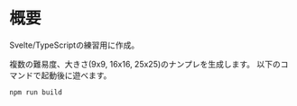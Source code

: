 # 概要
Svelte/TypeScriptの練習用に作成。

複数の難易度、大きさ(9x9, 16x16, 25x25)のナンプレを生成します。
以下のコマンドで起動後に遊べます。
```bash
npm run build
```
